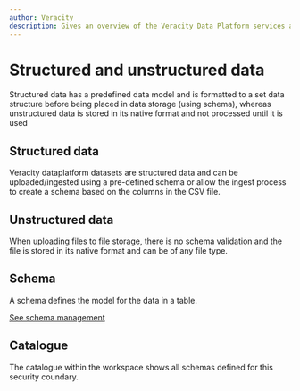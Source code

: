 ```yaml
---
author: Veracity
description: Gives an overview of the Veracity Data Platform services and related components.
---
```


# Structured and unstructured data
Structured data has a predefined data model and is formatted to a set data structure before being placed in data storage (using schema), whereas unstructured data is stored in its native format and not processed until it is used 

## Structured data
Veracity dataplatform datasets are structured data and can be uploaded/ingested using a pre-defined schema or allow the ingest process to create a schema based on the columns in the CSV file.

## Unstructured data
When uploading files to file storage, there is no schema validation and the file is stored in its native format and can be of any file type.


## Schema
A schema defines the model for the data in a table.

[See schema management](https://developer.veracity.com/docs/section/dataplatform/schemamanagem)


## Catalogue
The catalogue within the workspace shows all schemas defined for this security coundary. 